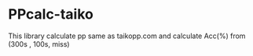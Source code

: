 # PPcalc-taiko
This library calculate pp same as taikopp.com  and calculate Acc(%) from (300s , 100s, miss)
